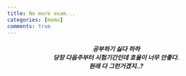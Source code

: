 ```yaml
---
title: No more exam...
categories: [memo]
comments: true
---
```

##### <center> 공부하기 싫다 하하 <br> 당장 다음주부터 시험기간인데 효율이 너무 안좋다.<br> 원래 다 그런거겠지..?<br> </center> 
